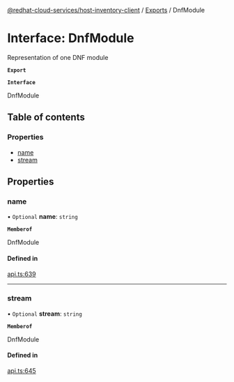[@redhat-cloud-services/host-inventory-client](../README.md) / [Exports](../modules.md) / DnfModule

# Interface: DnfModule

Representation of one DNF module

**`Export`**

**`Interface`**

DnfModule

## Table of contents

### Properties

- [name](DnfModule.md#name)
- [stream](DnfModule.md#stream)

## Properties

### name

• `Optional` **name**: `string`

**`Memberof`**

DnfModule

#### Defined in

[api.ts:639](https://github.com/RedHatInsights/javascript-clients/blob/master/packages/host-inventory/api.ts#L639)

___

### stream

• `Optional` **stream**: `string`

**`Memberof`**

DnfModule

#### Defined in

[api.ts:645](https://github.com/RedHatInsights/javascript-clients/blob/master/packages/host-inventory/api.ts#L645)
